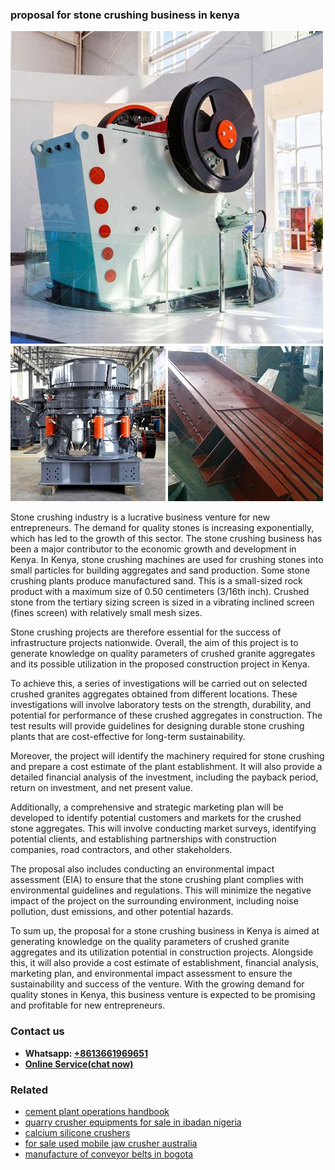 <h3>proposal for stone crushing business in kenya</h3><img src='1704856927.jpg' alt=''><p>Stone crushing industry is a lucrative business venture for new entrepreneurs. The demand for quality stones is increasing exponentially, which has led to the growth of this sector. The stone crushing business has been a major contributor to the economic growth and development in Kenya. In Kenya, stone crushing machines are used for crushing stones into small particles for building aggregates and sand production. Some stone crushing plants produce manufactured sand. This is a small-sized rock product with a maximum size of 0.50 centimeters (3/16th inch). Crushed stone from the tertiary sizing screen is sized in a vibrating inclined screen (fines screen) with relatively small mesh sizes.</p><p>Stone crushing projects are therefore essential for the success of infrastructure projects nationwide. Overall, the aim of this project is to generate knowledge on quality parameters of crushed granite aggregates and its possible utilization in the proposed construction project in Kenya.</p><p>To achieve this, a series of investigations will be carried out on selected crushed granites aggregates obtained from different locations. These investigations will involve laboratory tests on the strength, durability, and potential for performance of these crushed aggregates in construction. The test results will provide guidelines for designing durable stone crushing plants that are cost-effective for long-term sustainability.</p><p>Moreover, the project will identify the machinery required for stone crushing and prepare a cost estimate of the plant establishment. It will also provide a detailed financial analysis of the investment, including the payback period, return on investment, and net present value.</p><p>Additionally, a comprehensive and strategic marketing plan will be developed to identify potential customers and markets for the crushed stone aggregates. This will involve conducting market surveys, identifying potential clients, and establishing partnerships with construction companies, road contractors, and other stakeholders.</p><p>The proposal also includes conducting an environmental impact assessment (EIA) to ensure that the stone crushing plant complies with environmental guidelines and regulations. This will minimize the negative impact of the project on the surrounding environment, including noise pollution, dust emissions, and other potential hazards.</p><p>To sum up, the proposal for a stone crushing business in Kenya is aimed at generating knowledge on the quality parameters of crushed granite aggregates and its utilization potential in construction projects. Alongside this, it will also provide a cost estimate of establishment, financial analysis, marketing plan, and environmental impact assessment to ensure the sustainability and success of the venture. With the growing demand for quality stones in Kenya, this business venture is expected to be promising and profitable for new entrepreneurs.</p><h3>Contact us</h3><ul><li><strong>Whatsapp:&nbsp;<a href="https://wa.me/8613661969651">+8613661969651</a></strong></li><li><a href="https://swt.shibang-china.com/?git&amp;zhl&amp;proposal for stone crushing business in kenya"><strong>Online Service(chat now)</strong></a></li></ul><h3>Related</h3><ul><li><a href='cement plant operations handbook.md'>cement plant operations handbook</a></li><li><a href='quarry crusher equipments for sale in ibadan nigeria.md'>quarry crusher equipments for sale in ibadan nigeria</a></li><li><a href='calcium silicone crushers.md'>calcium silicone crushers</a></li><li><a href='for sale used mobile jaw crusher australia.md'>for sale used mobile jaw crusher australia</a></li><li><a href='manufacture of conveyor belts in bogota.md'>manufacture of conveyor belts in bogota</a></li></ul>